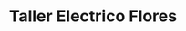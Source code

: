 ---
title: "Taller Electrico Flores"
url: /valparaiso/taller-electrico-flores/
shop: reparación de automóviles
---